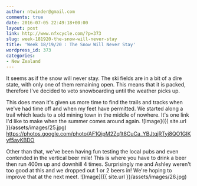 ```yaml
---
author: ntwinder@gmail.com
comments: true
date: 2016-07-05 22:49:18+00:00
layout: post
link: http://www.nfxcycle.com/?p=373
slug: week-181920-the-snow-will-never-stay
title: 'Week 18/19/20 : The Snow Will Never Stay'
wordpress_id: 373
categories:
- New Zealand
---
```


It seems as if the snow will never stay. The ski fields are in a bit of a dire state, with only one of them remaining open. This means that it is packed, therefore I've decided to veto snowboarding until the weather picks up. 

This does mean it's given us more time to find the trails and tracks when we've had time off and when my feet have permitted. We started along a trail which leads to a old mining town in the middle of nowhere. It's one link I'd like to make when the summer comes around again. 
![Image]({{ site.url }}/assets/images/25.jpg)
https://photos.google.com/photo/AF1QipM2Zq1t8CuCa_YBJtqjRTyj8QO1GIKyf5ayKBDO

Other than that, we've been having fun testing the local pubs and even contended in the vertical beer mile! This is where you have to drink a beer then run 400m up and downhill 4 times. Surprisingly me and Ashley weren't too good at this and we dropped out 1 or 2 beers in! We're hoping to improve that at the next meet. 
![Image]({{ site.url }}/assets/images/26.jpg)
